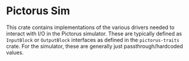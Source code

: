 # Pictorus Sim

This crate contains implementations of the various drivers needed to interact with I/O in the Pictorus simulator. These are typically defined as `InputBlock` or `OutputBlock` interfaces as defined in the `pictorus-traits` crate. For the simulator, these are generally just passthrough/hardcoded values.
